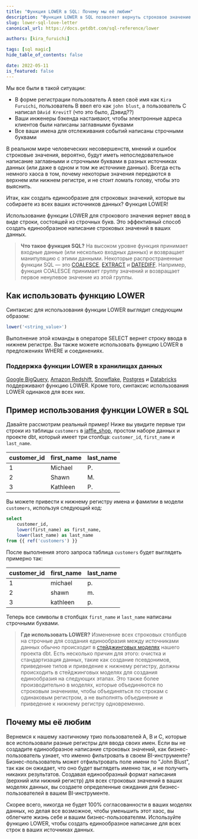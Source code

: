 ```yaml
---
title: "Функция LOWER в SQL: Почему мы её любим"
description: "Функция LOWER в SQL позволяет вернуть строковое значение в виде строки, состоящей из строчных букв. Это эффективный способ создать единообразное написание строковых значений в ваших данных."
slug: lower-sql-love-letter
canonical_url: https://docs.getdbt.com/sql-reference/lower

authors: [kira_furuichi]

tags: [sql magic]
hide_table_of_contents: false

date: 2022-05-11
is_featured: false
---
```


Мы все были в такой ситуации:

* В форме регистрации пользователь A ввел своё имя как `Kira Furuichi`, пользователь B ввел его как `john blust`, а пользователь C написал `DAvid KrevitT` (что это было, Дэвид??)
* Ваши инженеры бэкенда настаивают, чтобы электронные адреса клиентов были написаны заглавными буквами
* Все ваши имена для отслеживания событий написаны строчными буквами

В реальном мире человеческих несовершенств, мнений и ошибок строковые значения, вероятно, будут иметь непоследовательное написание заглавными и строчными буквами в разных источниках данных (или даже в одном и том же источнике данных). Всегда есть немного хаоса в том, почему некоторые значения передаются в верхнем или нижнем регистре, и не стоит ломать голову, чтобы это выяснить.

Итак, как создать единообразие для строковых значений, которые вы собираете из всех ваших источников данных? Функция LOWER!

<!--truncate-->

Использование функции LOWER для строкового значения вернет ввод в виде строки, состоящей из строчных букв. Это эффективный способ создать единообразное написание строковых значений в ваших данных.

> **Что такое функция SQL?** 
> На высоком уровне функция принимает входные данные (или несколько входных данных) и возвращает манипуляцию с этими данными. Некоторые распространенные функции SQL — это [COALESCE](https://docs.getdbt.com/blog/coalesce-sql-love-letter/), [EXTRACT](https://docs.getdbt.com/blog/extract-sql-love-letter) и [DATEDIFF](https://docs.getdbt.com/blog/datediff-sql-love-letter/). Например, функция COALESCE принимает группу значений и возвращает первое ненулевое значение из этой группы.

## Как использовать функцию LOWER

Синтаксис для использования функции LOWER выглядит следующим образом:

```sql
lower('<string_value>')
```

Выполнение этой команды в операторе SELECT вернет строку ввода в нижнем регистре. Вы также можете использовать функцию LOWER в предложениях WHERE и соединениях.

### Поддержка функции LOWER в хранилищах данных

[Google BigQuery](https://cloud.google.com/bigquery/docs/reference/standard-sql/string_functions#lower), [Amazon Redshift](https://docs.aws.amazon.com/redshift/latest/dg/r_LOWER.html), [Snowflake](https://docs.snowflake.com/en/sql-reference/functions/lower.html), [Postgres](https://www.postgresqltutorial.com/postgresql-string-functions/postgresql-letter-case-functions/) и [Databricks](https://docs.databricks.com/sql/language-manual/functions/lower.html) поддерживают функцию LOWER. Кроме того, синтаксис использования LOWER одинаков для всех них.

## Пример использования функции LOWER в SQL

Давайте рассмотрим реальный пример! Ниже вы увидите первые три строки из таблицы `customers` в [jaffle_shop](https://github.com/dbt-labs/jaffle_shop), простом наборе данных и проекте dbt, который имеет три столбца: `customer_id`, `first_name` и `last_name`.

| **customer_id** | **first_name** | **last_name** |
| --------------- | -------------- | ------------- |
| 1               | Michael        | P.            |
| 2               | Shawn          | M.            |
| 3               | Kathleen       | P.            |

Вы можете привести к нижнему регистру имена и фамилии в модели `customers`, используя следующий код:

```sql
select 
	customer_id,
	lower(first_name) as first_name,
	lower(last_name) as last_name
from {{ ref('customers') }}
```

После выполнения этого запроса таблица `customers` будет выглядеть примерно так:

| **customer_id** | **first_name** | **last_name** |
| --------------- | -------------- | ------------- |
| 1               | michael        | p.            |
| 2               | shawn          | m.            |
| 3               | kathleen       | p.            |

Теперь все символы в столбцах `first_name` и `last_name` написаны строчными буквами.

> **Где использовать LOWER?**
> Изменение всех строковых столбцов на строчные для создания единообразия между источниками данных обычно происходит в [стейджинговых моделях](https://docs.getdbt.com/best-practices/how-we-structure/2-staging) нашего проекта dbt. Есть несколько причин для этого: очистка и стандартизация данных, такие как создание псевдонимов, приведение типов и приведение к нижнему регистру, должны происходить в стейджинговых моделях для создания единообразия на следующих этапах. Это также более производительно в моделях, которые объединяются по строковым значениям, чтобы объединяться по строкам с одинаковым регистром, а не выполнять объединение и приведение к нижнему регистру одновременно.

## Почему мы её любим

Вернемся к нашему хаотичному трио пользователей A, B и C, которые все использовали разные регистры для ввода своих имен. Если вы не создадите единообразное написание строковых значений, как бизнес-пользователь узнает, что именно фильтровать в своем BI-инструменте? Бизнес-пользователь может отфильтровать поле имени по "John Blust", так как он ожидает, что оно будет выглядеть именно так, и не получить никаких результатов. Создавая единообразный формат написания (верхний или нижний регистр) для всех строковых значений в ваших моделях данных, вы создаете определенные ожидания для бизнес-пользователей в вашем BI-инструменте.

Скорее всего, никогда не будет 100% согласованности в ваших моделях данных, но делая все возможное, чтобы уменьшить этот хаос, вы облегчите жизнь себе и вашим бизнес-пользователям. Используйте функцию LOWER, чтобы создать единообразное написание для всех строк в ваших источниках данных.